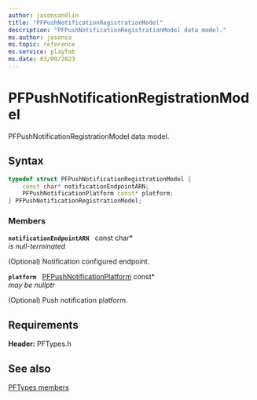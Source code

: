 ```yaml
---
author: jasonsandlin
title: "PFPushNotificationRegistrationModel"
description: "PFPushNotificationRegistrationModel data model."
ms.author: jasonsa
ms.topic: reference
ms.service: playfab
ms.date: 03/09/2023
---
```


# PFPushNotificationRegistrationModel  

PFPushNotificationRegistrationModel data model.  

## Syntax  
  
```cpp
typedef struct PFPushNotificationRegistrationModel {  
    const char* notificationEndpointARN;  
    PFPushNotificationPlatform const* platform;  
} PFPushNotificationRegistrationModel;  
```
  
### Members  
  
**`notificationEndpointARN`** &nbsp; const char*  
*is null-terminated*  
  
(Optional) Notification configured endpoint.
  
**`platform`** &nbsp; [PFPushNotificationPlatform](../enums/pfpushnotificationplatform.md) const*  
*may be nullptr*  
  
(Optional) Push notification platform.
  
  
## Requirements  
  
**Header:** PFTypes.h
  
## See also  
[PFTypes members](../pftypes_members.md)  

  
  
